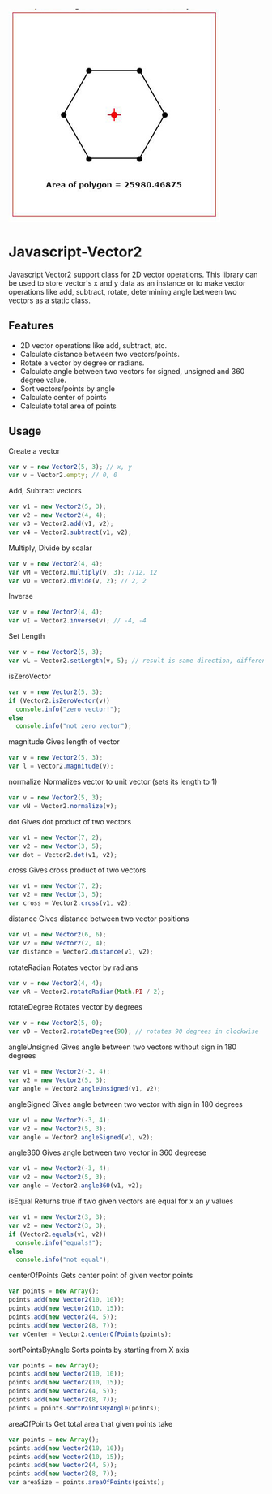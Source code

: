 ![alt tag](https://raw.githubusercontent.com/dogancoruh/Javascript-Vector2/master/README.jpg)

# Javascript-Vector2

Javascript Vector2 support class for 2D vector operations. This library can be used to store vector's x and y data as an instance or to make vector operations like add, subtract, rotate, determining angle between two vectors as a static class.

Features
--------
* 2D vector operations like add, subtract, etc.
* Calculate distance between two vectors/points.
* Rotate a vector by degree or radians.
* Calculate angle between two vectors for signed, unsigned and 360 degree value.
* Sort vectors/points by angle
* Calculate center of points
* Calculate total area of points

Usage
-----

Create a vector
```javascript
var v = new Vector2(5, 3); // x, y
var v = Vector2.empty; // 0, 0
```
Add, Subtract vectors
```javascript
var v1 = new Vector2(5, 3);
var v2 = new Vector2(4, 4);
var v3 = Vector2.add(v1, v2);
var v4 = Vector2.subtract(v1, v2);
```
Multiply, Divide by scalar
```javascript
var v = new Vector2(4, 4);
var vM = Vector2.multiply(v, 3); //12, 12
var vD = Vector2.divide(v, 2); // 2, 2
```
Inverse
```javascript
var v = new Vector2(4, 4);
var vI = Vector2.inverse(v); // -4, -4
```
Set Length
```javascript
var v = new Vector2(5, 3);
var vL = Vector2.setLength(v, 5); // result is same direction, different size
```
isZeroVector
```javascript
var v = new Vector2(5, 3);
if (Vector2.isZeroVector(v))
  console.info("zero vector!");
else
  console.info("not zero vector");
```

magnitude
Gives length of vector
```javascript
var v = new Vector2(5, 3);
var l = Vector2.magnitude(v);
```

normalize
Normalizes vector to unit vector (sets its length to 1)
```javascript
var v = new Vector2(5, 3);
var vN = Vector2.normalize(v);
```

dot
Gives dot product of two vectors
```javascript
var v1 = new Vector(7, 2);
var v2 = new Vector(3, 5);
var dot = Vector2.dot(v1, v2);
```

cross
Gives cross product of two vectors
```javascript
var v1 = new Vector(7, 2);
var v2 = new Vector(3, 5);
var cross = Vector2.cross(v1, v2);
```

distance
Gives distance between two vector positions
```javascript
var v1 = new Vector2(6, 6);
var v2 = new Vector2(2, 4);
var distance = Vector2.distance(v1, v2);
```

rotateRadian
Rotates vector by radians
```javascript
var v = new Vector2(4, 4);
var vR = Vector2.rotateRadian(Math.PI / 2);
```

rotateDegree
Rotates vector by degrees
```javascript
var v = new Vector2(5, 0);
var vD = Vector2.rotateDegree(90); // rotates 90 degrees in clockwise
```

angleUnsigned
Gives angle between two vectors without sign in 180 degrees
```javascript
var v1 = new Vector2(-3, 4);
var v2 = new Vector2(5, 3);
var angle = Vector2.angleUnsigned(v1, v2);
```

angleSigned
Gives angle between two vector with sign in 180 degrees
```javascript
var v1 = new Vector2(-3, 4);
var v2 = new Vector2(5, 3);
var angle = Vector2.angleSigned(v1, v2);
```

angle360
Gives angle between two vector in 360 degreese
```javascript
var v1 = new Vector2(-3, 4);
var v2 = new Vector2(5, 3);
var angle = Vector2.angle360(v1, v2);
```

isEqual
Returns true if two given vectors are equal for x an y values
```javascript
var v1 = new Vector2(3, 3);
var v2 = new Vector2(3, 3);
if (Vector2.equals(v1, v2))
  console.info("equals!");
else
  console.info("not equal");
```

centerOfPoints
Gets center point of given vector points
```javascript
var points = new Array();
points.add(new Vector2(10, 10));
points.add(new Vector2(10, 15));
points.add(new Vector2(4, 5));
points.add(new Vector2(8, 7));
var vCenter = Vector2.centerOfPoints(points);
```

sortPointsByAngle
Sorts points by starting from X axis
```javascript
var points = new Array();
points.add(new Vector2(10, 10));
points.add(new Vector2(10, 15));
points.add(new Vector2(4, 5));
points.add(new Vector2(8, 7));
points = points.sortPointsByAngle(points);
```

areaOfPoints
Get total area that given points take
```javascript
var points = new Array();
points.add(new Vector2(10, 10));
points.add(new Vector2(10, 15));
points.add(new Vector2(4, 5));
points.add(new Vector2(8, 7));
var areaSize = points.areaOfPoints(points);
```
